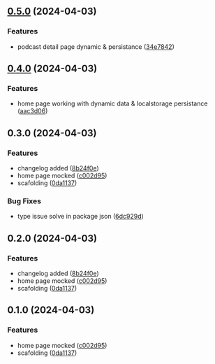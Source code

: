 

## [0.5.0](https://github.com/MarianoJimenezPerez/podcaster-app/compare/0.4.0...0.5.0) (2024-04-03)


### Features

* podcast detail page dynamic & persistance ([34e7842](https://github.com/MarianoJimenezPerez/podcaster-app/commit/34e784230e16575ec1679d21adbdd526d30ad00e))

## [0.4.0](https://github.com/MarianoJimenezPerez/podcaster-app/compare/0.3.0...0.4.0) (2024-04-03)


### Features

* home page working with dynamic data & localstorage persistance ([aac3d06](https://github.com/MarianoJimenezPerez/podcaster-app/commit/aac3d06213dbe1b01b9a05e04e8568ee06c3c2d3))

## 0.3.0 (2024-04-03)


### Features

* changelog added ([8b24f0e](https://github.com/MarianoJimenezPerez/podcaster-app/commit/8b24f0e0d62312617c487c898d65c130676d71d7))
* home page mocked ([c002d95](https://github.com/MarianoJimenezPerez/podcaster-app/commit/c002d950cd2378ce10f04560680dbcaa91c88b6f))
* scafolding ([0da1137](https://github.com/MarianoJimenezPerez/podcaster-app/commit/0da1137c199e87dc65c7cd1d0dd85d081921ede3))


### Bug Fixes

* type issue solve in package json ([6dc929d](https://github.com/MarianoJimenezPerez/podcaster-app/commit/6dc929d589a5485ea38b2839db9a19b74abb1125))

## 0.2.0 (2024-04-03)


### Features

* changelog added ([8b24f0e](https://github.com/MarianoJimenezPerez/podcaster-app/commit/8b24f0e0d62312617c487c898d65c130676d71d7))
* home page mocked ([c002d95](https://github.com/MarianoJimenezPerez/podcaster-app/commit/c002d950cd2378ce10f04560680dbcaa91c88b6f))
* scafolding ([0da1137](https://github.com/MarianoJimenezPerez/podcaster-app/commit/0da1137c199e87dc65c7cd1d0dd85d081921ede3))

## 0.1.0 (2024-04-03)


### Features

* home page mocked ([c002d95](https://github.com/MarianoJimenezPerez/podcaster-app/commit/c002d950cd2378ce10f04560680dbcaa91c88b6f))
* scafolding ([0da1137](https://github.com/MarianoJimenezPerez/podcaster-app/commit/0da1137c199e87dc65c7cd1d0dd85d081921ede3))
